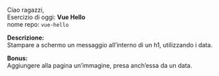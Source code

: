 Ciao ragazzi,<br>
Esercizio di oggi: **Vue Hello**<br>
nome repo: `vue-hello`

**Descrizione:**<br>
Stampare a schermo un messaggio all’interno di un h1, utilizzando i data.

**Bonus:**<br>
Aggiungere alla pagina un’immagine, presa anch’essa da un data.